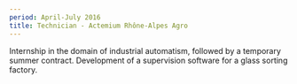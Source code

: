 ```yaml
---
period: April-July 2016
title: Technician - Actemium Rhône-Alpes Agro
---
```


Internship in the domain of industrial automatism, followed by a temporary summer contract. Development of a supervision software for a glass sorting factory.
